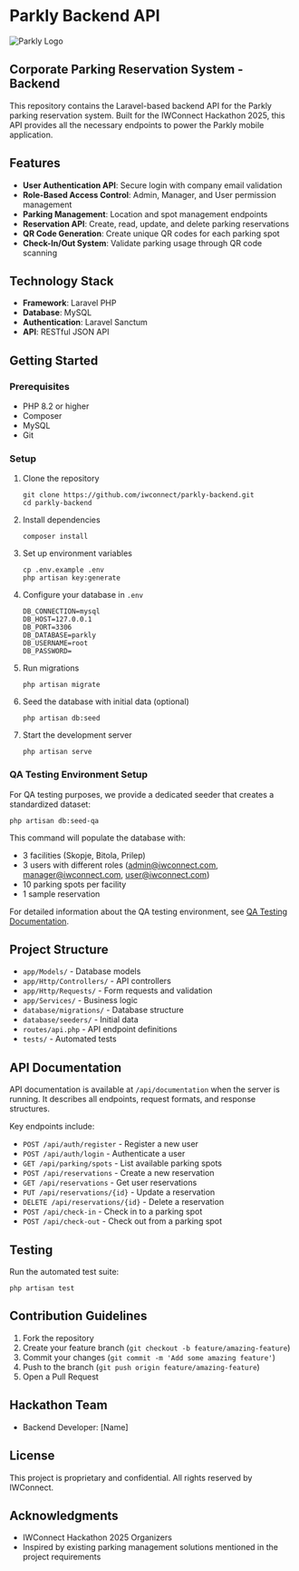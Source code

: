 # Parkly Backend API

![Parkly Logo](https://via.placeholder.com/150x50?text=Parkly)

## Corporate Parking Reservation System - Backend

This repository contains the Laravel-based backend API for the Parkly parking reservation system. Built for the IWConnect Hackathon 2025, this API provides all the necessary endpoints to power the Parkly mobile application.

## Features

- **User Authentication API**: Secure login with company email validation
- **Role-Based Access Control**: Admin, Manager, and User permission management
- **Parking Management**: Location and spot management endpoints
- **Reservation API**: Create, read, update, and delete parking reservations
- **QR Code Generation**: Create unique QR codes for each parking spot
- **Check-In/Out System**: Validate parking usage through QR code scanning

## Technology Stack

- **Framework**: Laravel PHP
- **Database**: MySQL
- **Authentication**: Laravel Sanctum
- **API**: RESTful JSON API

## Getting Started

### Prerequisites

- PHP 8.2 or higher
- Composer
- MySQL
- Git

### Setup

1. Clone the repository
   ```
   git clone https://github.com/iwconnect/parkly-backend.git
   cd parkly-backend
   ```

2. Install dependencies
   ```
   composer install
   ```

3. Set up environment variables
   ```
   cp .env.example .env
   php artisan key:generate
   ```

4. Configure your database in `.env`
   ```
   DB_CONNECTION=mysql
   DB_HOST=127.0.0.1
   DB_PORT=3306
   DB_DATABASE=parkly
   DB_USERNAME=root
   DB_PASSWORD=
   ```

5. Run migrations
   ```
   php artisan migrate
   ```

6. Seed the database with initial data (optional)
   ```
   php artisan db:seed
   ```

7. Start the development server
   ```
   php artisan serve
   ```

### QA Testing Environment Setup

For QA testing purposes, we provide a dedicated seeder that creates a standardized dataset:

```
php artisan db:seed-qa
```

This command will populate the database with:
- 3 facilities (Skopje, Bitola, Prilep)
- 3 users with different roles (admin@iwconnect.com, manager@iwconnect.com, user@iwconnect.com)
- 10 parking spots per facility
- 1 sample reservation

For detailed information about the QA testing environment, see [QA Testing Documentation](docs/QA_TESTING.md).

## Project Structure

- `app/Models/` - Database models
- `app/Http/Controllers/` - API controllers
- `app/Http/Requests/` - Form requests and validation
- `app/Services/` - Business logic
- `database/migrations/` - Database structure
- `database/seeders/` - Initial data
- `routes/api.php` - API endpoint definitions
- `tests/` - Automated tests

## API Documentation

API documentation is available at `/api/documentation` when the server is running. It describes all endpoints, request formats, and response structures.

Key endpoints include:

- `POST /api/auth/register` - Register a new user
- `POST /api/auth/login` - Authenticate a user
- `GET /api/parking/spots` - List available parking spots
- `POST /api/reservations` - Create a new reservation
- `GET /api/reservations` - Get user reservations
- `PUT /api/reservations/{id}` - Update a reservation
- `DELETE /api/reservations/{id}` - Delete a reservation
- `POST /api/check-in` - Check in to a parking spot
- `POST /api/check-out` - Check out from a parking spot

## Testing

Run the automated test suite:
```
php artisan test
```

## Contribution Guidelines

1. Fork the repository
2. Create your feature branch (`git checkout -b feature/amazing-feature`)
3. Commit your changes (`git commit -m 'Add some amazing feature'`)
4. Push to the branch (`git push origin feature/amazing-feature`)
5. Open a Pull Request

## Hackathon Team

- Backend Developer: [Name]

## License

This project is proprietary and confidential. All rights reserved by IWConnect.

## Acknowledgments

- IWConnect Hackathon 2025 Organizers
- Inspired by existing parking management solutions mentioned in the project requirements